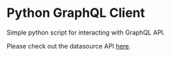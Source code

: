 # Python GraphQL Client

Simple python script for interacting with GraphQL API. 

Please check out the datasource API [here](https://github.com/jannctu/FastAPI-GraphQL-Demo).